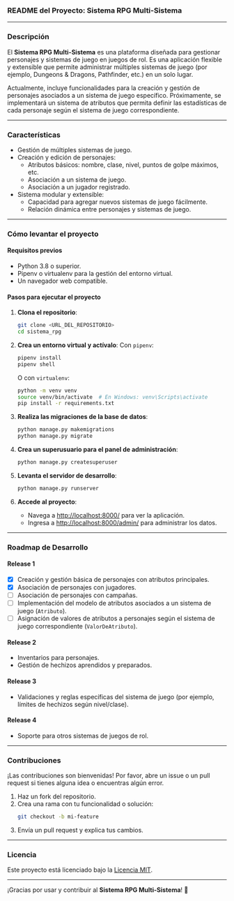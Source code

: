 ### **README del Proyecto: Sistema RPG Multi-Sistema**

---

### **Descripción**

El **Sistema RPG Multi-Sistema** es una plataforma diseñada para gestionar personajes y sistemas de juego en juegos de rol. Es una aplicación flexible y extensible que permite administrar múltiples sistemas de juego (por ejemplo, Dungeons & Dragons, Pathfinder, etc.) en un solo lugar.

Actualmente, incluye funcionalidades para la creación y gestión de personajes asociados a un sistema de juego específico. Próximamente, se implementará un sistema de atributos que permita definir las estadísticas de cada personaje según el sistema de juego correspondiente.

---

### **Características**

- Gestión de múltiples sistemas de juego.
- Creación y edición de personajes:
  - Atributos básicos: nombre, clase, nivel, puntos de golpe máximos, etc.
  - Asociación a un sistema de juego.
  - Asociación a un jugador registrado.
- Sistema modular y extensible:
  - Capacidad para agregar nuevos sistemas de juego fácilmente.
  - Relación dinámica entre personajes y sistemas de juego.

---

### **Cómo levantar el proyecto**

#### **Requisitos previos**

- Python 3.8 o superior.
- Pipenv o virtualenv para la gestión del entorno virtual.
- Un navegador web compatible.

#### **Pasos para ejecutar el proyecto**

1. **Clona el repositorio**:
   ```bash
   git clone <URL_DEL_REPOSITORIO>
   cd sistema_rpg
   ```

2. **Crea un entorno virtual y actívalo**:
   Con `pipenv`:
   ```bash
   pipenv install
   pipenv shell
   ```
   O con `virtualenv`:
   ```bash
   python -m venv venv
   source venv/bin/activate  # En Windows: venv\Scripts\activate
   pip install -r requirements.txt
   ```

3. **Realiza las migraciones de la base de datos**:
   ```bash
   python manage.py makemigrations
   python manage.py migrate
   ```

4. **Crea un superusuario para el panel de administración**:
   ```bash
   python manage.py createsuperuser
   ```

5. **Levanta el servidor de desarrollo**:
   ```bash
   python manage.py runserver
   ```

6. **Accede al proyecto**:
   - Navega a [http://localhost:8000/](http://localhost:8000/) para ver la aplicación.
   - Ingresa a [http://localhost:8000/admin/](http://localhost:8000/admin/) para administrar los datos.

---

### **Roadmap de Desarrollo**

#### **Release 1**
- [x] Creación y gestión básica de personajes con atributos principales.
- [x] Asociación de personajes con jugadores.
- [ ] Asociación de personajes con campañas.
- [ ] Implementación del modelo de atributos asociados a un sistema de juego (`Atributo`).
- [ ] Asignación de valores de atributos a personajes según el sistema de juego correspondiente (`ValorDeAtributo`).

#### **Release 2**
- Inventarios para personajes.
- Gestión de hechizos aprendidos y preparados.

#### **Release 3**
- Validaciones y reglas específicas del sistema de juego (por ejemplo, límites de hechizos según nivel/clase).

#### **Release 4**
- Soporte para otros sistemas de juegos de rol.

---

### **Contribuciones**

¡Las contribuciones son bienvenidas! Por favor, abre un issue o un pull request si tienes alguna idea o encuentras algún error.

1. Haz un fork del repositorio.
2. Crea una rama con tu funcionalidad o solución: 
   ```bash
   git checkout -b mi-feature
   ```
3. Envía un pull request y explica tus cambios.

---

### **Licencia**

Este proyecto está licenciado bajo la [Licencia MIT](LICENSE).

---

¡Gracias por usar y contribuir al **Sistema RPG Multi-Sistema**! 🎲